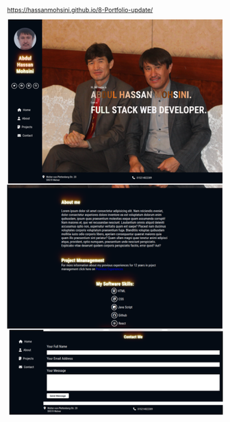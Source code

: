 https://hassanmohsini.github.io/8-Portfolio-update/ <br>

 <img src="./Screenshot from 2024-08-08 17-07-32.png" alt="Screenshot" width="600">
 <img src="./Screenshot from 2024-08-08 17-07-14.png" alt="Screenshot" width="600">
 <img src="./Screenshot from 2024-08-08 17-06-04.png" alt="Screenshot" width="600">

